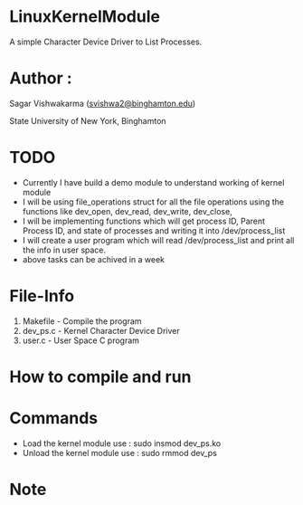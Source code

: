 # LinuxKernelModule

A simple Character Device Driver to List Processes.


Author :
============
Sagar Vishwakarma (svishwa2@binghamton.edu)

State University of New York, Binghamton



TODO
============
- Currently I have build a demo module to understand working of kernel module
- I will be using file_operations struct for all the file operations using the functions like dev_open, dev_read, dev_write, dev_close,
- I will be implementing functions which will get process ID, Parent Process ID, and state of processes and writing it into /dev/process_list
- I will create a user program which will read /dev/process_list and print all the info in user space.
- above tasks can be achived in a week


File-Info
============

1)	Makefile         - Compile the program
2)	dev_ps.c         - Kernel Character Device Driver
3)	user.c           - User Space C program


How to compile and run
============


Commands
============
- Load the kernel module use      : sudo insmod dev_ps.ko
- Unload the kernel module use    : sudo rmmod dev_ps

Note
============
